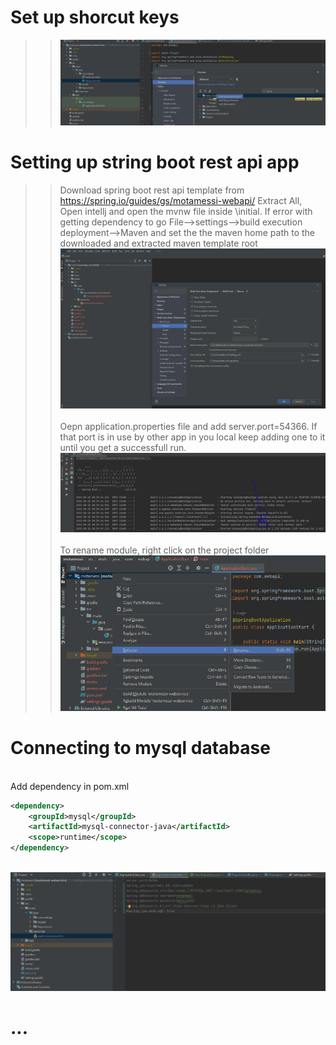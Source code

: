 # Set up shorcut keys
>> ![](20220819054657.png)  
# Setting up string boot rest api app
>>Download spring boot rest api template from https://spring.io/guides/gs/motamessi-webapi/
Extract All, Open intellj and open the mvnw file inside \initial.
If error with getting dependency to go File-->settings-->build execution deployment-->Maven and set the the maven home path to the downloaded and extracted maven template root <br>
![](20220818083411.png)  
<br>Oepn application.properties file and add server.port=54366. If that port is in use by other app in you local keep adding one to it until you get a successfull run.
<br>![](20220818084242.png)  
<br>To rename module, right click on the project folder
<br>![](20220818092000.png)  

# Connecting to mysql database
<br> Add dependency in pom.xml
```xml
<dependency>
    <groupId>mysql</groupId>
    <artifactId>mysql-connector-java</artifactId>
    <scope>runtime</scope>
</dependency>
```
<br>![](20220819062512.png)  
# ...